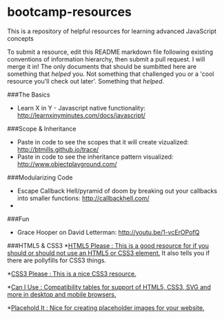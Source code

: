 bootcamp-resources
==================

This is a repository of helpful resources for learning advanced JavaScript concepts

To submit a resource, edit this README markdown file following existing conventions of information hierarchy, then submit a pull request. I will merge it in! The only documents that should be sumbitted here are something that *helped* you. Not something that challenged you or a 'cool resource you'll check out later'. Something that _helped_.

###The Basics
* Learn X in Y - Javascript native functionality: http://learnxinyminutes.com/docs/javascript/


###Scope & Inheritance
* Paste in code to see the scopes that it will create vizualized: http://btmills.github.io/trace/
* Paste in code to see the inheritance pattern visualized: http://www.objectplayground.com/



###Modularizing Code
* Escape Callback Hell/pyramid of doom by breaking out your callbacks into smaller functions: http://callbackhell.com/
* 

###Fun
* Grace Hooper on David Letterman: http://youtu.be/1-vcErOPofQ

###HTML5 & CSS3
*[HTML5 Please : This is a good resource for if you should or should not use an HTML5 or CSS3 element.](http://html5please.com/) It also tells you if there are pollyfills for CSS3 things.

*[CSS3 Please : This is a nice CSS3 resource.](http://css3please.com/)

*[Can I Use : Compatibility tables for support of HTML5, CSS3, SVG and more in desktop and mobile browsers.](http://html5please.com/)

*[Placehold It : Nice for creating placeholder images for your website.](http://placehold.it/#)
